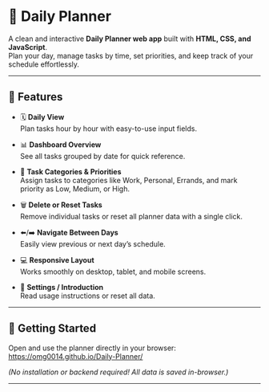 # 📅 Daily Planner

A clean and interactive **Daily Planner web app** built with **HTML, CSS, and JavaScript**.  
Plan your day, manage tasks by time, set priorities, and keep track of your schedule effortlessly.

---

## 🌟 Features

- 🗓️ **Daily View**  
  Plan tasks hour by hour with easy-to-use input fields.  

- 📊 **Dashboard Overview**  
  See all tasks grouped by date for quick reference.  

- 🎨 **Task Categories & Priorities**  
  Assign tasks to categories like Work, Personal, Errands, and mark priority as Low, Medium, or High.  

- 🗑️ **Delete or Reset Tasks**  
  Remove individual tasks or reset all planner data with a single click.  

- ⬅️/➡️ **Navigate Between Days**  
  Easily view previous or next day’s schedule.  

- 💻 **Responsive Layout**  
  Works smoothly on desktop, tablet, and mobile screens.  

- 📝 **Settings / Introduction**  
  Read usage instructions or reset all data.

---

## 🚀 Getting Started

Open and use the planner directly in your browser:  
https://omg0014.github.io/Daily-Planner/

*(No installation or backend required! All data is saved in-browser.)*

---


